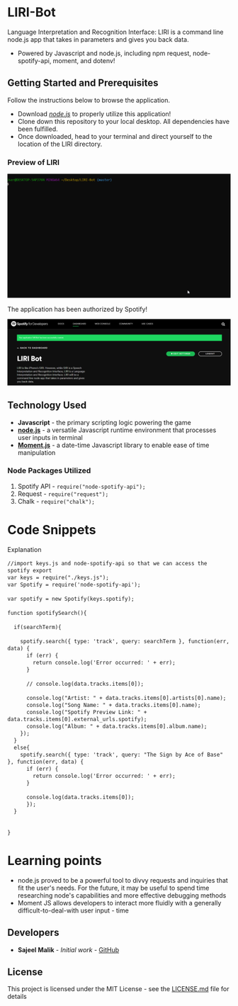 # LIRI-Bot

Language Interpretation and Recognition Interface: LIRI is a command line node.js app that takes in parameters and gives you back data. 

* Powered by Javascript and node.js, including npm request, node-spotify-api, moment, and dotenv!

## Getting Started and Prerequisites

Follow the instructions below to browse the application.
 - Download [*node.js*](https://nodejs.org/en/) to properly utilize this application!
 - Clone down this repository to your local desktop. All dependencies have been fulfilled.
 - Once downloaded, head to your terminal and direct yourself to the location of the LIRI directory.

### Preview of LIRI
<!-- take a picture of the image and add it into the readme  -->
![LIRI Preview](https://raw.githubusercontent.com/sajeelmalik/LIRI/master/images/preview.GIF  "LIRI Bot")

The application has been authorized by Spotify!

![LIRI Spotify Authorization](https://raw.githubusercontent.com/sajeelmalik/LIRI/master/images/Liri%20Spotify.PNG "LIRI Bot")

## Technology Used

* **Javascript** - the primary scripting logic powering the game
* [**node.js**](https://nodejs.org/en/) - a versatile Javascript runtime environment that processes user inputs in terminal
* [**Moment.js**](https://momentjs.com/docs) - a date-time Javascript library to enable ease of time manipulation

### Node Packages Utilized

1. Spotify API - ``` require("node-spotify-api"); ```
2. Request - ``` require("request"); ```
3. Chalk - ``` require("chalk"); ```

# Code Snippets
<!-- put snippets of code inside ``` ``` so it will look like code -->
<!-- if you want to put blockquotes use a > -->

Explanation

```
//import keys.js and node-spotify-api so that we can access the spotify export
var keys = require("./keys.js");
var Spotify = require('node-spotify-api');

var spotify = new Spotify(keys.spotify);

function spotifySearch(){

  if(searchTerm){

    spotify.search({ type: 'track', query: searchTerm }, function(err, data) {
      if (err) {
        return console.log('Error occurred: ' + err);
      }
   
      // console.log(data.tracks.items[0]); 

      console.log("Artist: " + data.tracks.items[0].artists[0].name);
      console.log("Song Name: " + data.tracks.items[0].name);
      console.log("Spotify Preview Link: " + data.tracks.items[0].external_urls.spotify);
      console.log("Album: " + data.tracks.items[0].album.name);
    });
  }
  else{
    spotify.search({ type: 'track', query: "The Sign by Ace of Base" }, function(err, data) {
      if (err) {
        return console.log('Error occurred: ' + err);
      }
     
      console.log(data.tracks.items[0]); 
      });
  }
  
  
}

```

# Learning points
<!-- Learning points where you would write what you thought was helpful -->
* node.js proved to be a powerful tool to divvy requests and inquiries that fit the user's needs. For the future, it may be useful to spend time researching node's capabilities and more effective debugging methods
* Moment JS allows developers to interact more fluidly with a generally difficult-to-deal-with user input - time

## Developers

* **Sajeel Malik** - *Initial work* - [GitHub](https://github.com/sajeelmalik)

## License

This project is licensed under the MIT License - see the [LICENSE.md](LICENSE.md) file for details